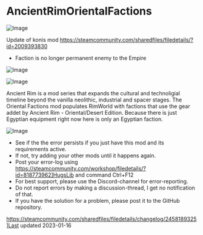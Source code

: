 # AncientRimOrientalFactions

![Image](https://i.imgur.com/buuPQel.png)

Update of konis mod
https://steamcommunity.com/sharedfiles/filedetails/?id=2009393830

- Faction is no longer permanent enemy to the Empire

![Image](https://i.imgur.com/pufA0kM.png)

	
![Image](https://i.imgur.com/Z4GOv8H.png)

Ancient Rim is a mod series that expands the cultural and technoligial timeline beyond the vanilla neolithic, industrial and spacer stages.
The Oriental Factions mod populates RimWorld with factions that use the gear addet by Ancient Rim - Oriental/Desert Edition. Because there is just Egyptian equipment right now here is only an Egyptian faction.

![Image](https://i.imgur.com/PwoNOj4.png)



-  See if the the error persists if you just have this mod and its requirements active.
-  If not, try adding your other mods until it happens again.
-  Post your error-log using https://steamcommunity.com/workshop/filedetails/?id=818773962]HugsLib and command Ctrl+F12
-  For best support, please use the Discord-channel for error-reporting.
-  Do not report errors by making a discussion-thread, I get no notification of that.
-  If you have the solution for a problem, please post it to the GitHub repository.




https://steamcommunity.com/sharedfiles/filedetails/changelog/2458189325]Last updated 2023-01-16
